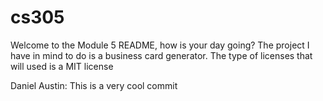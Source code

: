 # cs305
Welcome to the Module 5 README, how is your day going? 
The project I have in mind to do is a business card generator. The type of licenses that will used is a MIT license

Daniel Austin: This is a very cool commit
